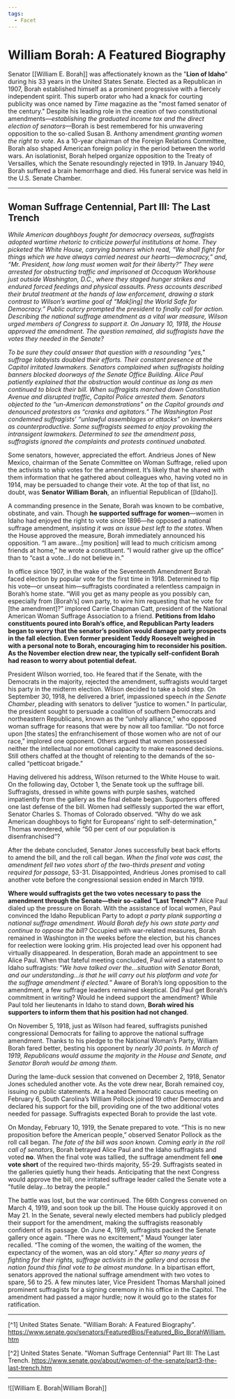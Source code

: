 ```yaml
---
tags:
  - Facet
---
```

# William Borah: A Featured Biography

Senator [[William E. Borah]] was affectionately known as the "**Lion of Idaho**" during his 33 years in the United States Senate. Elected as a Republican in 1907, Borah established himself as a prominent progressive with a fiercely independent spirit. This superb orator who had a knack for courting publicity was once named by *Time* magazine as the "most famed senator of the century." Despite his leading role in the creation of two constitutional amendments—*establishing the graduated income tax and the direct election of senators*—Borah is best remembered for his unwavering opposition to the so-called Susan B. Anthony amendment *granting women the right to vote*. As a 10-year chairman of the Foreign Relations Committee, Borah also shaped American foreign policy in the period between the world wars. An isolationist, Borah helped organize opposition to the Treaty of Versailles, which the Senate resoundingly rejected in 1919. In January 1940, Borah suffered a brain hemorrhage and died. His funeral service was held in the U.S. Senate Chamber.

---

## Woman Suffrage Centennial, Part III: The Last Trench

*While American doughboys fought for democracy overseas, suffragists adopted wartime rhetoric to criticize powerful institutions at home. They picketed the White House, carrying banners which read, “We shall fight for things which we have always carried nearest our hearts—democracy,” and, “Mr. President, how long must women wait for their liberty?” They were arrested for obstructing traffic and imprisoned at Occoquan Workhouse just outside Washington, D.C., where they staged hunger strikes and endured forced feedings and physical assaults. Press accounts described their brutal treatment at the hands of law enforcement, drawing a stark contrast to Wilson’s wartime goal of “Mak[ing] the World Safe for Democracy.” Public outcry prompted the president to finally call for action. Describing the national suffrage amendment as a vital war measure, Wilson urged members of Congress to support it. On January 10, 1918, the House approved the amendment. The question remained, did suffragists have the votes they needed in the Senate?*

*To be sure they could answer that question with a resounding "yes," suffrage lobbyists doubled their efforts. Their constant presence at the Capitol irritated lawmakers. Senators complained when suffragists holding banners blocked doorways of the Senate Office Building. Alice Paul patiently explained that the obstruction would continue as long as men continued to block their bill. When suffragists marched down Constitution Avenue and disrupted traffic, Capitol Police arrested them. Senators objected to the “un-American demonstrations” on the Capitol grounds and denounced protestors as “cranks and agitators.” The Washington Post condemned suffragists’ “unlawful assemblages or attacks” on lawmakers as counterproductive. Some suffragists seemed to enjoy provoking the intransigent lawmakers. Determined to see the amendment pass, suffragists ignored the complaints and protests continued unabated.*

Some senators, however, appreciated the effort. Andrieus Jones of New Mexico, chairman of the Senate Committee on Woman Suffrage, relied upon the activists to whip votes for the amendment. It’s likely that he shared with them information that he gathered about colleagues who, having voted no in 1914, may be persuaded to change their vote. At the top of that list, no doubt, was **Senator William Borah**, an influential Republican of [[Idaho]].

A commanding presence in the Senate, Borah was known to be combative, obstinate, and vain. Though **he supported suffrage for women**—women in Idaho had enjoyed the right to vote since 1896—he opposed a national suffrage amendment, *insisting it was an issue best left to the states*. When the House approved the measure, Borah immediately announced his opposition. “I am aware…[my position] will lead to much criticism among friends at home,” he wrote a constituent. “I would rather give up the office” than to “cast a vote…I do not believe in.”

In office since 1907, in the wake of the Seventeenth Amendment Borah faced election by popular vote for the first time in 1918. Determined to flip his vote—or unseat him—suffragists coordinated a relentless campaign in Borah’s home state. “Will you get as many people as you possibly can, especially from [Borah’s] own party, to wire him requesting that he vote for [the amendment]?” implored Carrie Chapman Catt, president of the National American Woman Suffrage Association to a friend. **Petitions from Idaho constituents poured into Borah’s office, and Republican Party leaders began to worry that the senator’s position would damage party prospects in the fall election. Even former president Teddy Roosevelt weighed in with a personal note to Borah, encouraging him to reconsider his position. As the November election drew near, the typically self-confident Borah had reason to worry about potential defeat.**

President Wilson worried, too. He feared that if the Senate, with the Democrats in the majority, rejected the amendment, suffragists would target his party in the midterm election. Wilson decided to take a bold step. On September 30, 1918, he delivered a brief, impassioned speech *in the Senate Chamber*, pleading with senators to deliver “justice to women.” In particular, the president sought to persuade a coalition of southern Democrats and northeastern Republicans, known as the “unholy alliance,” who opposed woman suffrage for reasons that were by now all too familiar. “Do not force upon [the states] the enfranchisement of those women who are not of our race,” implored one opponent. Others argued that women possessed neither the intellectual nor emotional capacity to make reasoned decisions. Still others chaffed at the thought of relenting to the demands of the so-called “petticoat brigade.”

Having delivered his address, Wilson returned to the White House to wait. On the following day, October 1, the Senate took up the suffrage bill. Suffragists, dressed in white gowns with purple sashes, watched impatiently from the gallery as the final debate began. Supporters offered one last defense of the bill. Women had selflessly supported the war effort, Senator Charles S. Thomas of Colorado observed. “Why do we ask American doughboys to fight for Europeans’ right to self-determination,” Thomas wondered, while “50 per cent of our population is disenfranchised”?

After the debate concluded, Senator Jones successfully beat back efforts to amend the bill, and the roll call began. *When the final vote was cast, the amendment fell two votes short of the two-thirds present and voting required for passage*, 53-31. Disappointed, Andrieus Jones promised to call another vote before the congressional session ended in March 1919.

**Where would suffragists get the two votes necessary to pass the amendment through the Senate—their so-called “Last Trench”?** Alice Paul dialed up the pressure on Borah. With the assistance of local women, Paul convinced the Idaho Republican Party to adopt *a party plank supporting a national suffrage amendment. Would Borah defy his own state party and continue to oppose the bill?* Occupied with war-related measures, Borah remained in Washington in the weeks before the election, but his chances for reelection were looking grim. His projected lead over his opponent had virtually disappeared. In desperation, Borah made an appointment to see Alice Paul. When that fateful meeting concluded, Paul wired a statement to Idaho suffragists: “*We have talked over the…situation with Senator Borah, and our understanding…is that he will carry out his platform and vote for the suffrage amendment if elected.*” Aware of Borah’s long opposition to the amendment, a few suffrage leaders remained skeptical. Did Paul get Borah’s commitment in writing? Would he indeed support the amendment? While Paul told her lieutenants in Idaho to stand down, **Borah wired his supporters to inform them that his position had not changed**.

On November 5, 1918, just as Wilson had feared, suffragists punished congressional Democrats for failing to approve the national suffrage amendment. Thanks to his pledge to the National Woman’s Party, William Borah fared better, besting his opponent by *nearly 30 points. In March of 1919, Republicans would assume the majority in the House and Senate, and Senator Borah would be among them*.

During the lame-duck session that convened on December 2, 1918, Senator Jones scheduled another vote. As the vote drew near, Borah remained coy, issuing no public statements. At a heated Democratic caucus meeting on February 6, South Carolina’s William Pollock joined 19 other Democrats and declared his support for the bill, providing one of the two additional votes needed for passage. Suffragists expected Borah to provide the last vote.

On Monday, February 10, 1919, the Senate prepared to vote. “This is no new proposition before the American people,” observed Senator Pollock as the roll call began. *The fate of the bill was soon known. Coming early in the roll call of senators*, Borah betrayed Alice Paul and the Idaho suffragists and voted **no**. When the final vote was tallied, the suffrage amendment fell **one vote short** of the required two-thirds majority, 55-29. Suffragists seated in the galleries quietly hung their heads. Anticipating that the next Congress would approve the bill, one irritated suffrage leader called the Senate vote a "futile delay…to betray the people.”

The battle was lost, but the war continued. The 66th Congress convened on March 4, 1919, and soon took up the bill. The House quickly approved it on May 21. In the Senate, several newly elected members had publicly pledged their support for the amendment, making the suffragists reasonably confident of its passage. On June 4, 1919, suffragists packed the Senate gallery once again. “There was no excitement,” Maud Younger later recalled. “The coming of the women, the waiting of the women, the expectancy of the women, was an old story.” *After so many years of fighting for their rights, suffrage activists in the gallery and across the nation found this final vote to be almost mundane.* In a bipartisan effort, senators approved the national suffrage amendment with two votes to spare, 56 to 25. A few minutes later, Vice President Thomas Marshall joined prominent suffragists for a signing ceremony in his office in the Capitol. The amendment had passed a major hurdle; now it would go to the states for ratification.

---

[^1] United States Senate. "William Borah: A Featured Biography". https://www.senate.gov/senators/FeaturedBios/Featured_Bio_BorahWilliam.htm 

[^2] United States Senate. "Woman Suffrage Centennial" Part III: The Last Trench. https://www.senate.gov/about/women-of-the-senate/part3-the-last-trench.htm 

---

![[William E. Borah|William Borah]]

